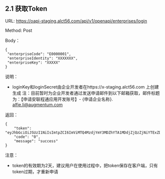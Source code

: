 ## 2.1 获取Token

URL: https://oapi-staging.alct56.com/api/v1/openapi/enterprises/login

Method: Post

Body：
```
{
 "enterpriseCode": "E0000001",
 "enterpriseIdentity": "XXXXXXX",
 "enterpriseKey": "XXXXX"
}
```
说明：
* loginKey和loginSecret由企业开发者在https://x-staging.alct56.com 上创建生成
注：目前暂时为企业开发者通过发送申请邮件到以下邮箱获取，邮件标题为：【申请安联程通应用开发账号】- {申请企业名称}.	
alfie.li@augmentum.com

返回：

```
{
    "token": "eyJhbGciOiJSUzI1NiIsImtpZCI6ImViMTQ4MzdjYmY3MDZhYTA1MDdjZjQzZjNiYTExZDE1IiwidHl",
    "code": "0",
    "message": "success"
}
```

注意：
* token的有效期为2天，建议用户在使用过程中，把token保存在客户端，只有token过期，才重新申请
